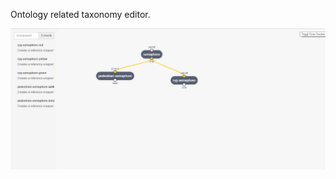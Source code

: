 Ontology related taxonomy editor.


![alt text](https://github.com/moraispgsi/taxonomy-editor/blob/master/taxonomy-editor.png)

